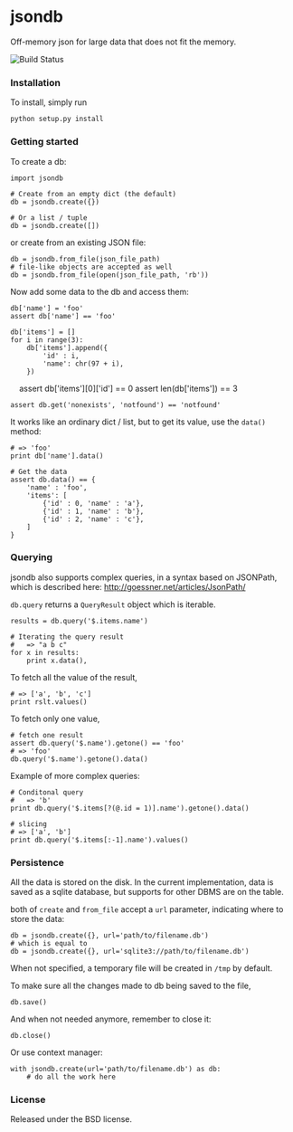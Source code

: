 # jsondb

Off-memory json for large data that does not fit the memory.

![Build Status](https://secure.travis-ci.org/shaung/jsondb.png?branch=develop)


### Installation

To install, simply run

    python setup.py install


### Getting started

To create a db:

    import jsondb
    
    # Create from an empty dict (the default)
    db = jsondb.create({})

    # Or a list / tuple
    db = jsondb.create([])


or create from an existing JSON file:

    db = jsondb.from_file(json_file_path)
    # file-like objects are accepted as well
    db = jsondb.from_file(open(json_file_path, 'rb'))

Now add some data to the db and access them:

    db['name'] = 'foo'
    assert db['name'] == 'foo'

    db['items'] = []
    for i in range(3):
        db['items'].append({
            'id' : i,
            'name': chr(97 + i),
        })

    assert db['items'][0]['id'] == 0
    assert len(db['items']) == 3

    assert db.get('nonexists', 'notfound') == 'notfound'

It works like an ordinary dict / list,
but to get its value, use the `data()` method:

    # => 'foo'
    print db['name'].data() 

    # Get the data
    assert db.data() == {
        'name' : 'foo',
        'items': [
            {'id' : 0, 'name' : 'a'},
            {'id' : 1, 'name' : 'b'},
            {'id' : 2, 'name' : 'c'},
        ]
    }


### Querying

jsondb also supports complex queries, in a syntax based on JSONPath,
which is described here: http://goessner.net/articles/JsonPath/

`db.query` returns a `QueryResult` object which is iterable.

    results = db.query('$.items.name')

    # Iterating the query result
    #   => "a b c"
    for x in results:
        print x.data(),

To fetch all the value of the result,

    # => ['a', 'b', 'c']
    print rslt.values()

To fetch only one value,

    # fetch one result
    assert db.query('$.name').getone() == 'foo'
    # => 'foo'
    db.query('$.name').getone().data()

Example of more complex queries:

    # Conditonal query
    #   => 'b'
    print db.query('$.items[?(@.id = 1)].name').getone().data()

    # slicing
    # => ['a', 'b']
    print db.query('$.items[:-1].name').values()


### Persistence

All the data is stored on the disk.
In the current implementation, data is saved as a sqlite database,
but supports for other DBMS are on the table.

both of `create` and `from_file` accept a `url` parameter,
indicating where to store the data:

    db = jsondb.create({}, url='path/to/filename.db')
    # which is equal to 
    db = jsondb.create({}, url='sqlite3://path/to/filename.db')

When not specified, a temporary file will be created in `/tmp` by default.

To make sure all the changes made to db being saved to the file,

    db.save()

And when not needed anymore, remember to close it:

    db.close()

Or use context manager:

    with jsondb.create(url='path/to/filename.db') as db:
        # do all the work here


### License

Released under the BSD license.
